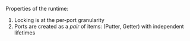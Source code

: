Properties of the runtime:
1. Locking is at the per-port granularity
1. Ports are created as a _pair_ of items: (Putter, Getter) with independent lifetimes